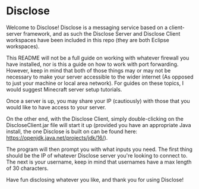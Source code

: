 # Disclose

Welcome to Disclose! Disclose is a messaging service based on a client-server framework, and as such the Disclose Server and Disclose Client workspaces have been included in this
repo (they are both Eclipse workspaces).

This README will not be a full guide on working with whatever firewall you have installed, nor is this a guide on how to work with port forwarding. However, keep in mind that
both of those things may or may not be necessary to make your server accessible to the wider internet (As opposed to just your machine or local area network). For guides 
on these topics, I would suggest Minecraft server setup tutorials.

Once a server is up, you may share your IP (cautiously) with those that you would like to have access to your server.

On the other end, with the Disclose Client, simply double-clicking on the DiscloseClient.jar file will start it up (provided you have an appropriate Java install, the one Disclose
is built on can be found here: https://openjdk.java.net/projects/jdk/16/).

The program will then prompt you with what inputs you need. The first thing should be the IP of whatever Disclose server you're looking to connect to. The next is your username, 
keep in mind that usernames have a max length of 30 characters.

Have fun disclosing whatever you like, and thank you for using Disclose!
